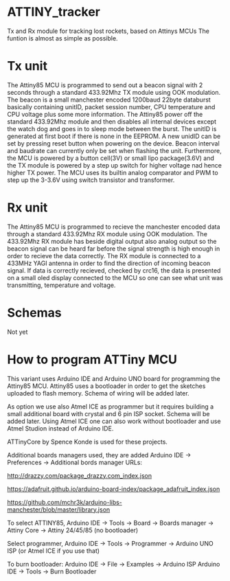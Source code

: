 # ATTINY_tracker
Tx and Rx module for tracking lost rockets, based on Attinys MCUs
The funtion is almost as simple as possible.

# Tx unit
The Attiny85 MCU is programmed to send out a beacon signal with 2 seconds through a standard 433.92Mhz TX module using OOK modulation.
The beacon is a small manchester encoded 1200baud 22byte databurst basically containing unitID, packet session number, CPU temperature and CPU voltage plus some more information. The Attiny85 power off the standard 433.92Mhz module and then disables all internal devices except the watch dog and goes in to sleep mode between the burst. The unitID is generated at first boot if there is none in the EEPROM. A new unidID can be set by pressing reset button when powering on the device. Beacon interval and baudrate can currently only be set when flashing the unit.
Furthermore, the MCU is powered by a button cell(3V) or small lipo package(3.6V) and the TX module is powered by a step up switch for higher voltage nad hence higher TX power. The MCU uses its builtin analog comparator and PWM to step up the 3-3.6V using switch transistor and transformer.

# Rx unit
The Attiny85 MCU is programmed to recieve the manchester encoded data through a standard 433.92Mhz RX module using OOK modulation.
The 433.92Mhz RX module has beside digital output also analog output so the beacon signal can be heard far before the signal strength is high enough in order to recieve the data correctly. The RX module is connected to a 433MHz YAGI antenna in order to find the direction of incoming beacon signal.
If data is correctly recieved, checked by crc16, the data is presented on a small oled display connected to the MCU so one can see what unit was transmitting, temperature and voltage.

# Schemas
Not yet

# How to program ATTiny MCU
This variant uses Arduino IDE and Arduino UNO board for programming the Attiny85 MCU. 
Attiny85 uses a bootloader in order to get the sketches uploaded to flash memory.
Schema of wiring will be added later.

As option we use also Atmel ICE as programmer but it requires building a small additional board with crystal and 6 pin ISP socket. Schema will be added later.
Using Atmel ICE one can also work without bootloader and use Atmel Studion instead of Arduino IDE.

ATTinyCore by Spence Konde is used for these projects.

Additional boards managers used, they are added Arduino IDE -> Preferences -> Additional bords manager URLs:

http://drazzy.com/package_drazzy.com_index.json

https://adafruit.github.io/arduino-board-index/package_adafruit_index.json

https://github.com/mchr3k/arduino-libs-manchester/blob/master/library.json

To select ATTINY85, Arduino IDE -> Tools -> Board -> Boards manager -> Attiny Core -> Attiny 24/45/85 (no bootloader)

Select programmer, Arduino IDE -> Tools -> Programmer -> Arduino UNO ISP (or Atmel ICE if you use that)

To burn bootloader:
Arduino IDE -> File -> Examples -> Arduino ISP
Arduino IDE -> Tools -> Burn Bootloader
